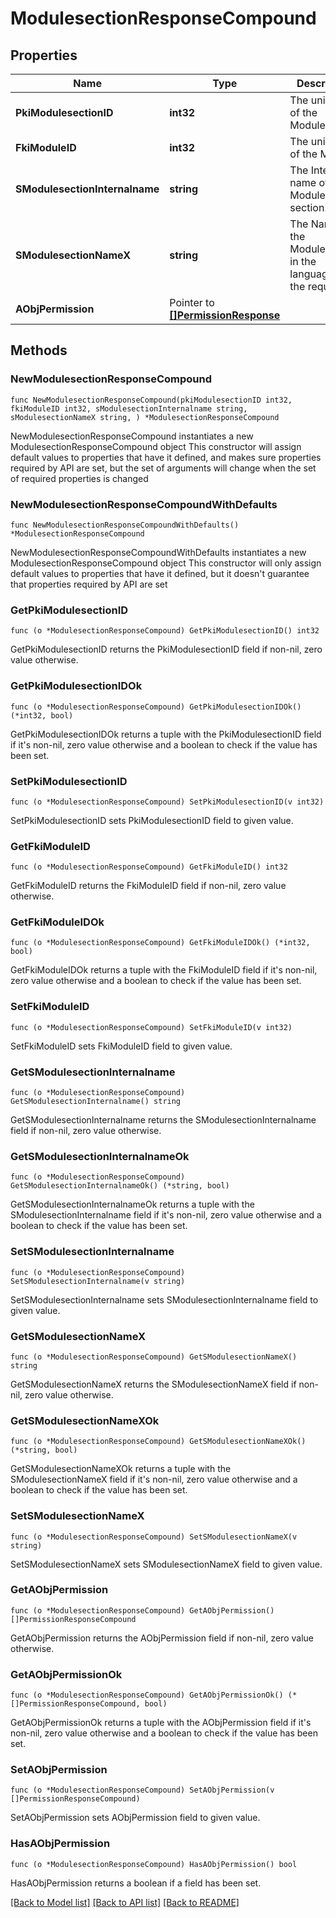 # ModulesectionResponseCompound

## Properties

Name | Type | Description | Notes
------------ | ------------- | ------------- | -------------
**PkiModulesectionID** | **int32** | The unique ID of the Modulesection | 
**FkiModuleID** | **int32** | The unique ID of the Module | 
**SModulesectionInternalname** | **string** | The Internal name of the Module section. | 
**SModulesectionNameX** | **string** | The Name of the Modulesection in the language of the requester | 
**AObjPermission** | Pointer to [**[]PermissionResponse**](PermissionResponse.md) |  | [optional] 

## Methods

### NewModulesectionResponseCompound

`func NewModulesectionResponseCompound(pkiModulesectionID int32, fkiModuleID int32, sModulesectionInternalname string, sModulesectionNameX string, ) *ModulesectionResponseCompound`

NewModulesectionResponseCompound instantiates a new ModulesectionResponseCompound object
This constructor will assign default values to properties that have it defined,
and makes sure properties required by API are set, but the set of arguments
will change when the set of required properties is changed

### NewModulesectionResponseCompoundWithDefaults

`func NewModulesectionResponseCompoundWithDefaults() *ModulesectionResponseCompound`

NewModulesectionResponseCompoundWithDefaults instantiates a new ModulesectionResponseCompound object
This constructor will only assign default values to properties that have it defined,
but it doesn't guarantee that properties required by API are set

### GetPkiModulesectionID

`func (o *ModulesectionResponseCompound) GetPkiModulesectionID() int32`

GetPkiModulesectionID returns the PkiModulesectionID field if non-nil, zero value otherwise.

### GetPkiModulesectionIDOk

`func (o *ModulesectionResponseCompound) GetPkiModulesectionIDOk() (*int32, bool)`

GetPkiModulesectionIDOk returns a tuple with the PkiModulesectionID field if it's non-nil, zero value otherwise
and a boolean to check if the value has been set.

### SetPkiModulesectionID

`func (o *ModulesectionResponseCompound) SetPkiModulesectionID(v int32)`

SetPkiModulesectionID sets PkiModulesectionID field to given value.


### GetFkiModuleID

`func (o *ModulesectionResponseCompound) GetFkiModuleID() int32`

GetFkiModuleID returns the FkiModuleID field if non-nil, zero value otherwise.

### GetFkiModuleIDOk

`func (o *ModulesectionResponseCompound) GetFkiModuleIDOk() (*int32, bool)`

GetFkiModuleIDOk returns a tuple with the FkiModuleID field if it's non-nil, zero value otherwise
and a boolean to check if the value has been set.

### SetFkiModuleID

`func (o *ModulesectionResponseCompound) SetFkiModuleID(v int32)`

SetFkiModuleID sets FkiModuleID field to given value.


### GetSModulesectionInternalname

`func (o *ModulesectionResponseCompound) GetSModulesectionInternalname() string`

GetSModulesectionInternalname returns the SModulesectionInternalname field if non-nil, zero value otherwise.

### GetSModulesectionInternalnameOk

`func (o *ModulesectionResponseCompound) GetSModulesectionInternalnameOk() (*string, bool)`

GetSModulesectionInternalnameOk returns a tuple with the SModulesectionInternalname field if it's non-nil, zero value otherwise
and a boolean to check if the value has been set.

### SetSModulesectionInternalname

`func (o *ModulesectionResponseCompound) SetSModulesectionInternalname(v string)`

SetSModulesectionInternalname sets SModulesectionInternalname field to given value.


### GetSModulesectionNameX

`func (o *ModulesectionResponseCompound) GetSModulesectionNameX() string`

GetSModulesectionNameX returns the SModulesectionNameX field if non-nil, zero value otherwise.

### GetSModulesectionNameXOk

`func (o *ModulesectionResponseCompound) GetSModulesectionNameXOk() (*string, bool)`

GetSModulesectionNameXOk returns a tuple with the SModulesectionNameX field if it's non-nil, zero value otherwise
and a boolean to check if the value has been set.

### SetSModulesectionNameX

`func (o *ModulesectionResponseCompound) SetSModulesectionNameX(v string)`

SetSModulesectionNameX sets SModulesectionNameX field to given value.


### GetAObjPermission

`func (o *ModulesectionResponseCompound) GetAObjPermission() []PermissionResponseCompound`

GetAObjPermission returns the AObjPermission field if non-nil, zero value otherwise.

### GetAObjPermissionOk

`func (o *ModulesectionResponseCompound) GetAObjPermissionOk() (*[]PermissionResponseCompound, bool)`

GetAObjPermissionOk returns a tuple with the AObjPermission field if it's non-nil, zero value otherwise
and a boolean to check if the value has been set.

### SetAObjPermission

`func (o *ModulesectionResponseCompound) SetAObjPermission(v []PermissionResponseCompound)`

SetAObjPermission sets AObjPermission field to given value.

### HasAObjPermission

`func (o *ModulesectionResponseCompound) HasAObjPermission() bool`

HasAObjPermission returns a boolean if a field has been set.


[[Back to Model list]](../README.md#documentation-for-models) [[Back to API list]](../README.md#documentation-for-api-endpoints) [[Back to README]](../README.md)


